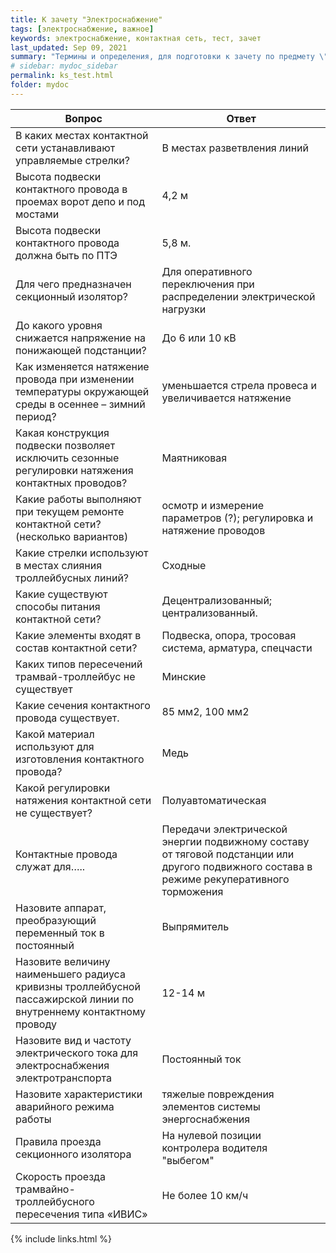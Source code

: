```yaml
---
title: К зачету "Электроснабжение"
tags: [электроснабжение, важное]
keywords: электроснабжение, контактная сеть, тест, зачет
last_updated: Sep 09, 2021
summary: "Термины и определения, для подготовки к зачету по предмету \"Электроснабжение (Контактная сеть)\""
# sidebar: mydoc_sidebar
permalink: ks_test.html
folder: mydoc
---
```



| Вопрос | Ответ |
| ----- | ----- |
| В каких местах контактной сети устанавливают управляемые стрелки? | В местах разветвления линий |
| Высота подвески контактного провода  в проемах ворот депо и под мостами | 4,2 м |
| Высота подвески контактного провода должна быть по ПТЭ | 5,8 м. |
| Для чего предназначен секционный  изолятор? | Для оперативного переключения при распределении электрической нагрузки |
| До какого уровня снижается напряжение на понижающей подстанции? | До 6 или 10 кВ |
| Как изменяется натяжение провода при изменении температуры окружающей среды в осеннее – зимний период? | уменьшается стрела провеса и увеличивается натяжение  |
| Какая конструкция подвески позволяет исключить сезонные регулировки натяжения контактных проводов? | Маятниковая |
| Какие работы выполняют при текущем ремонте контактной сети? (несколько вариантов) | осмотр и измерение параметров (?); регулировка и натяжение проводов |
| Какие стрелки используют в местах слияния троллейбусных линий? | Сходные |
| Какие существуют способы питания контактной сети? | Децентрализованный; централизованный. |
| Какие элементы входят в состав контактной сети? | Подвеска, опора, тросовая система, арматура,  спецчасти |
| Каких типов пересечений трамвай-троллейбус не существует | Минские |
| Какие сечения контактного провода существует. | 85 мм2, 100 мм2 |
| Какой материал используют для изготовления контактного провода? | Медь |
| Какой регулировки натяжения контактной сети не существует? | Полуавтоматическая |
| Контактные провода служат для….. | Передачи электрической энергии подвижному составу от тяговой подстанции или другого подвижного состава в режиме рекуперативного торможения |
| Назовите аппарат, преобразующий переменный ток в постоянный | Выпрямитель |
| Назовите величину наименьшего радиуса кривизны троллейбусной пассажирской линии по внутреннему контактному проводу | 12-14 м |
| Назовите вид и частоту электрического тока для электроснабжения электротранспорта | Постоянный ток |
| Назовите характеристики аварийного режима работы | тяжелые повреждения элементов системы энергоснабжения |
| Правила проезда секционного изолятора | На нулевой позиции контролера водителя "выбегом" |
| Скорость проезда трамвайно-троллейбусного пересечения типа «ИВИС» | Не более 10 км/ч |



{% include links.html %}
